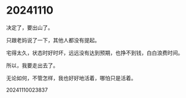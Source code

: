 # 20241110


决定了，要出山了。

只跟老妈说了一下，其他人都没有提起。

宅得太久，状态时好时坏，远远没有达到预期，也挣不到钱，白白浪费时间。

所以，我要走出去了。

无论如何，不管怎样，我也好好地活着，哪怕只是活着。

20241110023837

